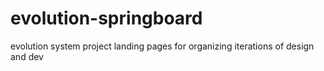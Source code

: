 # evolution-springboard
evolution system project landing pages for organizing iterations of design and dev
